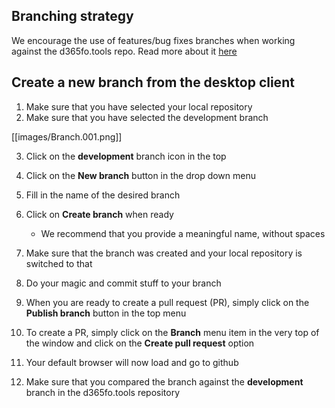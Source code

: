 ## **Branching strategy**

We encourage the use of features/bug fixes branches when working against the d365fo.tools repo. Read more about it [here](https://docs.microsoft.com/en-us/azure/devops/repos/git/git-branching-guidance?view=vsts)

## **Create a new branch from the desktop client**

1. Make sure that you have selected your local repository
2. Make sure that you have selected the development branch

[[images/Branch.001.png]]

3. Click on the **development** branch icon in the top
4. Click on the **New branch** button in the drop down menu

5. Fill in the name of the desired branch
6. Click on **Create branch** when ready
    - We recommend that you provide a meaningful name, without spaces

7. Make sure that the branch was created and your local repository is switched to that

8. Do your magic and commit stuff to your branch
9. When you are ready to create a pull request (PR), simply click on the **Publish branch** button in the top menu
10. To create a PR, simply click on the **Branch** menu item in the very top of the window and click on the **Create pull request** option
11. Your default browser will now load and go to github
12. Make sure that you compared the branch against the **development** branch in the d365fo.tools repository

